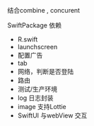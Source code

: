结合combine , concurent



SwiftPackage 依赖

- R.swift
- launchscreen
- 配置广告
- tab
- 网络，判断是否登陆
- 路由
- 测试/生产环境
- log 日志封装
- image 支持Lottie
- SwiftUI 与webView 交互







